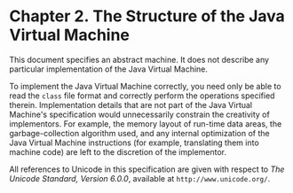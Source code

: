 # Chapter 2. The Structure of the Java Virtual Machine

This document specifies an abstract machine. It does not describe any particular implementation of the Java Virtual Machine.

To implement the Java Virtual Machine correctly, you need only be able to read the `class` file format and correctly perform the operations specified therein. Implementation details that are not part of the Java Virtual Machine's specification would unnecessarily constrain the creativity of implementors. For example, the memory layout of run-time data areas, the garbage-collection algorithm used, and any internal optimization of the Java Virtual Machine instructions \(for example, translating them into machine code\) are left to the discretion of the implementor.

All references to Unicode in this specification are given with respect to _The Unicode Standard, Version 6.0.0_, available at `http://www.unicode.org/`.


